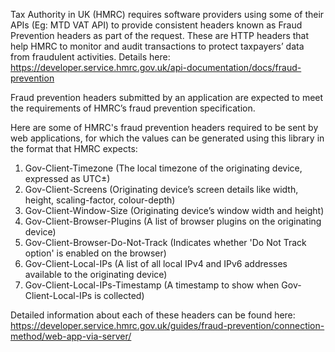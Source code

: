 Tax Authority in UK (HMRC) requires software providers using some of their APIs (Eg: MTD VAT API) to provide consistent headers known as Fraud Prevention headers as part of the request. These are HTTP headers that help HMRC to monitor and audit transactions to protect taxpayers’ data from fraudulent activities. 
Details here: <https://developer.service.hmrc.gov.uk/api-documentation/docs/fraud-prevention>

Fraud prevention headers submitted by an application are expected to meet the requirements of HMRC’s fraud prevention specification.

Here are some of HMRC's fraud prevention headers required to be sent by web applications, for which the values can be generated using this library in the format that HMRC expects:

1. Gov-Client-Timezone (The local timezone of the originating device, expressed as UTC±)
1. Gov-Client-Screens (Originating device’s screen details like width, height, scaling-factor, colour-depth)
1. Gov-Client-Window-Size (Originating device’s window width and height)
1. Gov-Client-Browser-Plugins (A list of browser plugins on the originating device)
1. Gov-Client-Browser-Do-Not-Track (Indicates whether 'Do Not Track option' is enabled on the browser)
1. Gov-Client-Local-IPs (A list of all local IPv4 and IPv6 addresses available to the originating device)
2. Gov-Client-Local-IPs-Timestamp (A timestamp to show when Gov-Client-Local-IPs is collected)

Detailed information about each of these headers can be found here:  https://developer.service.hmrc.gov.uk/guides/fraud-prevention/connection-method/web-app-via-server/
